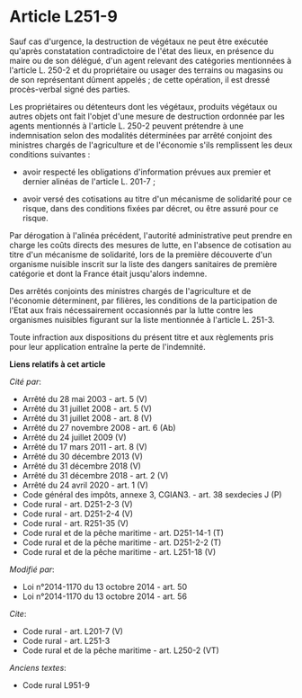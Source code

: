 # Article L251-9

Sauf cas d'urgence, la destruction de végétaux ne peut être exécutée qu'après constatation contradictoire de l'état des
lieux, en présence du maire ou de son délégué, d'un agent relevant des catégories mentionnées à l'article L. 250-2 et du
propriétaire ou usager des terrains ou magasins ou de son représentant dûment appelés ; de cette opération, il est dressé
procès-verbal signé des parties. 

Les propriétaires ou détenteurs dont les végétaux, produits végétaux ou autres objets ont fait l'objet d'une mesure de
destruction ordonnée par les agents mentionnés à l'article L. 250-2 peuvent prétendre à une indemnisation selon des modalités
déterminées par arrêté conjoint des ministres chargés de l'agriculture et de l'économie s'ils remplissent les deux conditions
suivantes :

- avoir respecté les obligations d'information prévues aux premier et dernier alinéas de l'article L. 201-7 ;

- avoir versé des cotisations au titre d'un mécanisme de solidarité pour ce risque, dans des conditions fixées par décret, ou
être assuré pour ce risque. 

Par dérogation à l'alinéa précédent, l'autorité administrative peut prendre en charge les coûts directs des mesures de lutte,
en l'absence de cotisation au titre d'un mécanisme de solidarité, lors de la première découverte d'un organisme nuisible
inscrit sur la liste des dangers sanitaires de première catégorie et dont la France était jusqu'alors indemne. 

Des arrêtés conjoints des ministres chargés de l'agriculture et de l'économie déterminent, par filières, les conditions de la
participation de l'Etat aux frais nécessairement occasionnés par la lutte contre les organismes nuisibles figurant sur la
liste mentionnée à l'article L. 251-3. 

Toute infraction aux dispositions du présent titre et aux règlements pris pour leur application entraîne la perte de
l'indemnité.

**Liens relatifs à cet article**

_Cité par_:

  - Arrêté du 28 mai 2003 - art. 5 (V)
  - Arrêté du 31 juillet 2008 - art. 5 (V)
  - Arrêté du 31 juillet 2008 - art. 8 (V)
  - Arrêté du 27 novembre 2008 - art. 6 (Ab)
  - Arrêté du 24 juillet 2009 (V)
  - Arrêté du 17 mars 2011 - art. 8 (V)
  - Arrêté du 30 décembre 2013 (V)
  - Arrêté du 31 décembre 2018 (V)
  - Arrêté du 31 décembre 2018 - art. 2 (V)
  - Arrêté du 24 avril 2020 - art. 1 (V)
  - Code général des impôts, annexe 3, CGIAN3. - art. 38 sexdecies J (P)
  - Code rural - art. D251-2-3 (V)
  - Code rural - art. D251-2-4 (V)
  - Code rural - art. R251-35 (V)
  - Code rural et de la pêche maritime - art. D251-14-1 (T)
  - Code rural et de la pêche maritime - art. D251-2-2 (T)
  - Code rural et de la pêche maritime - art. L251-18 (V)

_Modifié par_:

  - Loi n°2014-1170 du 13 octobre 2014 - art. 50
  - Loi n°2014-1170 du 13 octobre 2014 - art. 56

_Cite_:

  - Code rural - art. L201-7 (V)
  - Code rural - art. L251-3
  - Code rural et de la pêche maritime - art. L250-2 (VT)

_Anciens textes_:

  - Code rural L951-9
